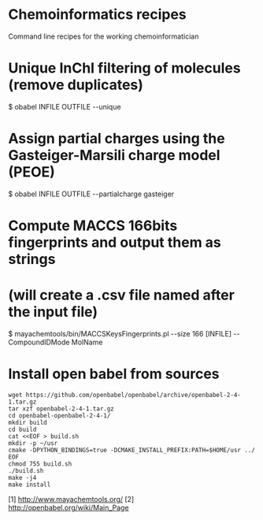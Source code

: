 # Chemoinformatics recipes
Command line recipes for the working chemoinformatician

# Unique InChI filtering of molecules (remove duplicates)
$ obabel INFILE OUTFILE --unique

# Assign partial charges using the Gasteiger-Marsili charge model (PEOE)
$ obabel INFILE OUTFILE --partialcharge gasteiger

# Compute MACCS 166bits fingerprints and output them as strings
# (will create a .csv file named after the input file)
$ mayachemtools/bin/MACCSKeysFingerprints.pl --size 166 [INFILE] --CompoundIDMode MolName

# Install open babel from sources

    wget https://github.com/openbabel/openbabel/archive/openbabel-2-4-1.tar.gz
    tar xzf openbabel-2-4-1.tar.gz
    cd openbabel-openbabel-2-4-1/
    mkdir build
    cd build
    cat <<EOF > build.sh
    mkdir -p ~/usr
    cmake -DPYTHON_BINDINGS=true -DCMAKE_INSTALL_PREFIX:PATH=$HOME/usr ../
    EOF
    chmod 755 build.sh
    ./build.sh
    make -j4
    make install

[1] http://www.mayachemtools.org/
[2] http://openbabel.org/wiki/Main_Page
